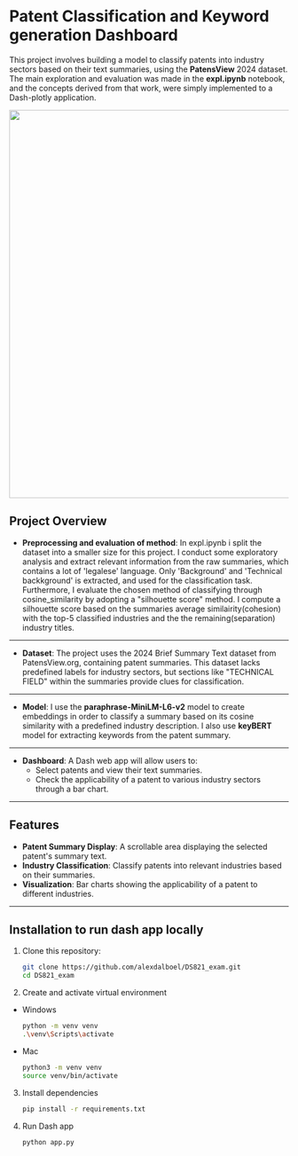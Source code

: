 # Patent Classification and Keyword generation Dashboard

This project involves building a model to classify patents into industry sectors based on their text summaries, using the **PatensView** 2024 dataset. 
The main exploration and evaluation was made in the **expl.ipynb** notebook, and the concepts derived from that work, were simply implemented to a Dash-plotly application.

<img src="https://github.com/alexdalboel/DS821_exam/blob/main/patentvid.gif" width="700"/>


## Project Overview


- **Preprocessing and evaluation of method**: In expl.ipynb i split the dataset into a smaller size for this project. I conduct some exploratory analysis and extract relevant information from the raw summaries, which contains a lot of 'legalese' language. Only  'Background' and 'Technical backkground' is extracted, and used for the classification task. Furthermore, I evaluate the chosen method of classifying through cosine_similarity by adopting a "silhouette score" method. I compute a silhouette score based on the summaries average similairity(cohesion) with the top-5 classified industries and the the remaining(separation) industry titles.
---
- **Dataset**: The project uses the 2024 Brief Summary Text dataset from PatensView.org, containing patent summaries. This dataset lacks predefined labels for industry sectors, but sections like "TECHNICAL FIELD" within the summaries provide clues for classification.
---
- **Model**: I use the **paraphrase-MiniLM-L6-v2** model to create embeddings in order to classify a summary based on its cosine similarity with a predefined industry description. I also use **keyBERT** model for extracting keywords from the patent summary.
---
- **Dashboard**: A Dash web app will allow users to:
  - Select patents and view their text summaries.
  - Check the applicability of a patent to various industry sectors through a bar chart.
---
## Features

- **Patent Summary Display**: A scrollable area displaying the selected patent's summary text.
- **Industry Classification**: Classify patents into relevant industries based on their summaries.
- **Visualization**: Bar charts showing the applicability of a patent to different industries.
---
## Installation to run dash app locally

1. Clone this repository:
   ```bash
   git clone https://github.com/alexdalboel/DS821_exam.git
   cd DS821_exam
2. Create and activate virtual environment 
- Windows
   ```bash
   python -m venv venv
   .\venv\Scripts\activate
- Mac
  ```bash
  python3 -m venv venv
  source venv/bin/activate

3. Install dependencies 
   ```bash
   pip install -r requirements.txt

4. Run Dash app
   ```bash
   python app.py
